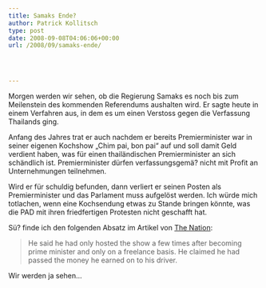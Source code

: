 ```yaml
---
title: Samaks Ende?
author: Patrick Kollitsch
type: post
date: 2008-09-08T04:06:06+00:00
url: /2008/09/samaks-ende/




---
```

Morgen werden wir sehen, ob die Regierung Samaks es noch bis zum Meilenstein des kommenden Referendums aushalten wird. Er sagte heute in einem Verfahren aus, in dem es um einen Verstoss gegen die Verfassung Thailands ging.

Anfang des Jahres trat er auch nachdem er bereits Premierminister war in seiner eigenen Kochshow &#8222;Chim pai, bon pai&#8220; auf und soll damit Geld verdient haben, was für einen thailändischen Premierminister an sich schändlich ist. Premierminister dürfen verfassungsgemä? nicht mit Profit an Unternehmungen teilnehmen. 

Wird er für schuldig befunden, dann verliert er seinen Posten als Premierminister und das Parlament muss aufgelöst werden. Ich würde mich totlachen, wenn eine Kochsendung etwas zu Stande bringen könnte, was die <span class="caps">PAD</span> mit ihren friedfertigen Protesten nicht geschafft hat.

Sü? finde ich den folgenden Absatz im Artikel von [The Nation][1]:

> He said he had only hosted the show a few times after becoming prime minister and only on a freelance basis. He claimed he had passed the money he earned on to his driver.

Wir werden ja sehen&#8230;

 [1]: http://www.nationmultimedia.com/2008/09/08/politics/politics_30082877.php